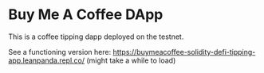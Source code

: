 # Buy Me A Coffee DApp

This is a coffee tipping dapp deployed on the testnet. 

See a functioning version here: https://buymeacoffee-solidity-defi-tipping-app.leanpanda.repl.co/
(might take a while to load)

